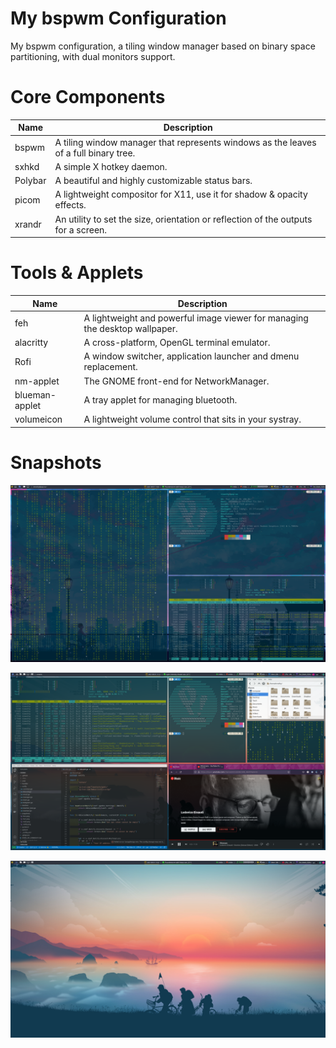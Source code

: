 # My bspwm Configuration

My bspwm configuration, a tiling window manager based on binary space partitioning, with dual monitors support.

# Core Components

| Name | Description |
| ---- | ---- |
| bspwm | A tiling window manager that represents windows as the leaves of a full binary tree. |
| sxhkd | A simple X hotkey daemon. |
| Polybar | A beautiful and highly customizable status bars. |
| picom | A lightweight compositor for X11, use it for shadow & opacity effects. |
| xrandr | An utility to set the size, orientation or reflection of the outputs for a screen. |

# Tools & Applets

| Name | Description |
| ---- | ---- |
| feh | A lightweight and powerful image viewer for managing the desktop wallpaper. |
| alacritty | A cross-platform, OpenGL terminal emulator. |
| Rofi | A window switcher, application launcher and dmenu replacement. |
| nm-applet | The GNOME front-end for NetworkManager. |
| blueman-applet | A tray applet for managing bluetooth. |
| volumeicon | A lightweight volume control that sits in your systray. |

# Snapshots

![](https://github.com/TimothyYe/bspwm-config/blob/master/snapshots/1.png)

![](https://github.com/TimothyYe/bspwm-config/blob/master/snapshots/3.png)

![](https://github.com/TimothyYe/bspwm-config/blob/master/snapshots/2.png)

